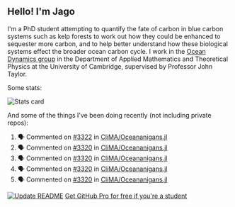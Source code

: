 ## Hello! I'm Jago

I'm a PhD student attempting to quantify the fate of carbon in blue carbon systems such as kelp forests to work out how they could be enhanced to sequester more carbon, and to help better understand how these biological systems effect the broader ocean carbon cycle. I work in the <a href="https://www.damtp.cam.ac.uk/user/jrt51/" class="emph">Ocean Dynamics group</a> in the Department of Applied Mathematics and Theoretical Physics at the University of Cambridge, supervised by Professor John Taylor.

Some stats:
<!--
![](https://raw.githubusercontent.com/jagoosw/jagoosw/main/profile-summary-card-output/nord_dark/0-profile-details.svg)
![](https://raw.githubusercontent.com/jagoosw/jagoosw/main/profile-summary-card-output/nord_dark/3-stats.svg)
![](https://raw.githubusercontent.com/jagoosw/jagoosw/main/profile-summary-card-output/nord_dark/4-productive-time.svg)
-->
![Stats card](https://github-readme-stats.vercel.app/api?username=jagoosw&count_private=true&show_icons=true&theme=transparent&hide_title=true&rank_icon=percentile&show=reviews)

And some of the things I've been doing recently (not including private repos):
<!--START_SECTION:activity-->
1. 🗣 Commented on [#3322](https://github.com/CliMA/Oceananigans.jl/issues/3322#issuecomment-1753932134) in [CliMA/Oceananigans.jl](https://github.com/CliMA/Oceananigans.jl)
2. 🗣 Commented on [#3320](https://github.com/CliMA/Oceananigans.jl/issues/3320#issuecomment-1752624853) in [CliMA/Oceananigans.jl](https://github.com/CliMA/Oceananigans.jl)
3. 🗣 Commented on [#3320](https://github.com/CliMA/Oceananigans.jl/issues/3320#issuecomment-1752624023) in [CliMA/Oceananigans.jl](https://github.com/CliMA/Oceananigans.jl)
4. 🗣 Commented on [#3320](https://github.com/CliMA/Oceananigans.jl/issues/3320#issuecomment-1751626241) in [CliMA/Oceananigans.jl](https://github.com/CliMA/Oceananigans.jl)
5. 🗣 Commented on [#3320](https://github.com/CliMA/Oceananigans.jl/issues/3320#issuecomment-1751625991) in [CliMA/Oceananigans.jl](https://github.com/CliMA/Oceananigans.jl)
<!--END_SECTION:activity-->


[![Update README](https://github.com/jagoosw/jagoosw/actions/workflows/update-readme.yml/badge.svg)](https://github.com/jagoosw/jagoosw/actions/workflows/update-readme.yml)
[Get GitHub Pro for free if you're a student](https://education.github.com/pack)

